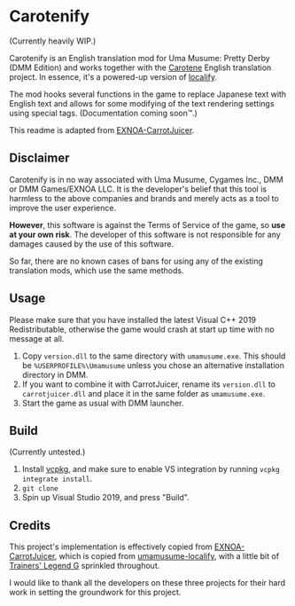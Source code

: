 # Carotenify
(Currently heavily WIP.)

Carotenify is an English translation mod for Uma Musume: Pretty Derby (DMM Edition) and works together with the [Carotene](https://github.com/KevinVG207/Uma-Carotene) English translation project. In essence, it's a powered-up version of [localify](https://github.com/GEEKiDoS/umamusume-localify).

The mod hooks several functions in the game to replace Japanese text with English text and allows for some modifying of the text rendering settings using special tags. (Documentation coming soon™.)

This readme is adapted from [EXNOA-CarrotJuicer](https://github.com/CNA-Bld/EXNOA-CarrotJuicer/blob/master/README.md).

## Disclaimer
Carotenify is in no way associated with Uma Musume, Cygames Inc., DMM or DMM Games/EXNOA LLC. It is the developer's belief that this tool is harmless to the above companies and brands and merely acts as a tool to improve the user experience.

**However**, this software is against the Terms of Service of the game, so **use at your own risk**. The developer of this software is not responsible for any damages caused by the use of this software.

So far, there are no known cases of bans for using any of the existing translation mods, which use the same methods.


## Usage
Please make sure that you have installed the latest Visual C++ 2019 Redistributable, otherwise the game would crash at start up time with no message at all.

1. Copy `version.dll` to the same directory with `umamusume.exe`. This should be `%USERPROFILE%\Umamusume` unless you chose an alternative installation directory in DMM.
2. If you want to combine it with CarrotJuicer, rename its `version.dll` to `carrotjuicer.dll` and place it in the same folder as `umamusume.exe`.
3. Start the game as usual with DMM launcher.

## Build
(Currently untested.)
1. Install [vcpkg](https://vcpkg.io/en/getting-started.html), and make sure to enable VS integration by running `vcpkg integrate install`.
2. `git clone`
3. Spin up Visual Studio 2019, and press "Build".

## Credits
This project's implementation is effectively copied from [EXNOA-CarrotJuicer](https://github.com/CNA-Bld/EXNOA-CarrotJuicer), which is copied from [umamusume-localify](https://github.com/GEEKiDoS/umamusume-localify), with a little bit of [Trainers' Legend G](https://github.com/MinamiChiwa/Trainers-Legend-G) sprinkled throughout.

I would like to thank all the developers on these three projects for their hard work in setting the groundwork for this project.
